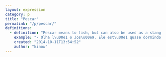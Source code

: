 ```yaml
---
layout: expression
category: p
title: "Pescar"
permalink: "/p/pescar/"
definitions:
  - definition: "Pescar means to fish, but can also be used as a slang for when a person is nodding off, and you can see that s/he is trying very hard to stay awake. \r\n\r\nPescar does not mean to sleep, but when you are fighting hard to not sleep, and your head moves forward and you get it straight up again, almost sleeps, and keep doing that for a while."
    example: "- Olha l\u00e1 o Jos\u00e9. Ele est\u00e1 quase dormindo na mesa dele.\r\n- [T\u00f4](/t/t%C3%B4/) vendo, ele [t\u00e1](/t/t%C3%A1/) pescando faz uns 5 minutos j\u00e1."
    created: "2014-10-11T13:54:52"
    author: "kinow"
---
```

